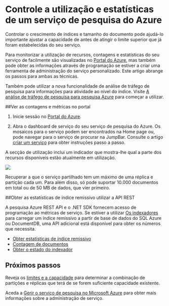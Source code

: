 <properties 
   pageTitle="Monitorizar a utilização e estatísticas de um serviço de pesquisa do Azure | Microsoft Azure | Serviço de pesquisa alojado na nuvem" 
   description="Registar o tamanho do recurso consumo e índice remissivo para pesquisa Azure, um serviço de pesquisa na nuvem alojado no Microsoft Azure." 
   services="search" 
   documentationCenter="" 
   authors="HeidiSteen" 
   manager="jhubbard" 
   editor=""
   tags="azure-portal"/>

<tags
   ms.service="search"
   ms.devlang="na"
   ms.topic="article"
   ms.tgt_pltfrm="na"
   ms.workload="required" 
   ms.date="05/17/2016"
   ms.author="heidist"/>

# <a name="monitor-usage-and-statistics-in-an-azure-search-service"></a>Controle a utilização e estatísticas de um serviço de pesquisa do Azure

Controlar o crescimento de índices e tamanho do documento pode ajudá-lo importante ajustar a capacidade de antes de atingir o limite superior que já foram estabelecidas do seu serviço. 

Para monitorizar a utilização de recursos, contagens e estatísticas do seu serviço de facilmente são visualizadas no [Portal do Azure](https://portal.azure.com), mas também pode obter as informações através de programação se estiver a criar uma ferramenta de administração do serviço personalizado. Este artigo abrange os passos para ambas as técnicas.

Também pode utilizar a nova funcionalidade de análise de tráfego de pesquisa para informações para atividade ao nível do índice. Visite [A análise de tráfego de pesquisa para pesquisa Azure](search-traffic-analytics.md) para começar a utilizar.

##<a name="view-counts-and-metrics-in-the-portal"></a>Ver as contagens e métricas no portal 

1. Inicie sessão no [Portal do Azure](https://portal.azure.com). 

2. Abra o dashboard de serviço do seu serviço de pesquisa do Azure. Os mosaicos para o serviço podem ser encontrados na Home page ou, pode navegar para o serviço de procurar na JumpBar. Consulte o artigo [criar um serviço](search-create-service-portal.md) para obter instruções passo a passo.

A secção de utilização inclui um indicador que mostra-lhe qual a parte dos recursos disponíveis estão atualmente em utilização.

  ![][1]

Recuperar a que o serviço partilhado tem um máximo de uma réplica e partição cada um. Para além disso, só pode suportar 10.000 documentos em total ou de 50 MB de dados, que vier primeiro.

##<a name="get-index-statistics-using-the-rest-api"></a>Obter as estatísticas de índice remissivo utilizar a API REST

A pesquisa Azure REST API e o .NET SDK fornecem acesso de programação ao métricas de serviço.  Se estiver a utilizar [Os indexadores](https://msdn.microsoft.com/library/azure/dn946891.aspx) para carregar um índice remissivo a partir de base de dados do SQL Azure ou DocumentDB, uma API adicional está disponível para obter os números que necessita. 

  + [Obter estatísticas de índice remissivo](https://msdn.microsoft.com/library/azure/dn798942.aspx)
  + [Contagem de documentos](https://msdn.microsoft.com/library/azure/dn798924.aspx)
  + [Obter o estado do indexador](https://msdn.microsoft.com/library/azure/dn946884.aspx)

## <a name="next-steps"></a>Próximos passos

Reveja os [limites e a capacidade](search-limits-quotas-capacity.md) para determinar a combinação de partições e réplicas que terá de se forem suficiente capacidade existente. 

Aceda a [Gerir o serviço de pesquisa no Microsoft Azure](search-manage.md) para obter mais informações sobre a administração de serviço.

<!--Image references-->
[1]: ./media/search-monitor-usage/AzureSearch-Monitor1.PNG




 

